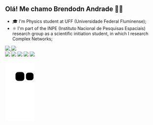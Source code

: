 ## Olá! Me chamo Brendodn Andrade 🧑‍💻

- 🎓 I'm Physics student at UFF (Universidade Federal Fluminense);
- ⚛️ I'm part of the INPE (Instituto Nacional de Pesquisas Espaciais) research group as a scientific initiation student, in which I research Complex Networks;

 <div>
  <a href="https://github.com/brenddonerick">
  <img height="180em" src="https://github-readme-stats.vercel.app/api?username=brenddonandrade&show_icons=true&theme=dark&include_all_commits=true&count_private=true"/>
  <img height="180em" src="https://github-readme-stats.vercel.app/api/top-langs/?username=brenddonandrade&layout=compact&langs_count=7&theme=dark"/>
</div>
  

  <div> 
   <a href="https://github.com/brenddonandrade/Portifolio" target="_blank"><img src="https://img.shields.io/badge/website-000000?style=for-the-badge&logo=About.me&logoColor=white"></a>
  <a href="https://instagram.com/brenddonandrade" target="_blank"><img src="https://img.shields.io/badge/-Instagram-%23E4405F?style=for-the-badge&logo=instagram&logoColor=white" target="_blank"></a> 
  <a href="mailto:brenddonandrade@gmail.com"><img src="https://img.shields.io/badge/-Gmail-%23333?style=for-the-badge&logo=gmail&logoColor=white" target="_blank"></a>
  <a href="https://www.linkedin.com/in/brenddon-%C3%A9rick-andrade-de-oliveira-94601621b/" target="_blank"><img src="https://img.shields.io/badge/-LinkedIn-%230077B5?style=for-the-badge&logo=linkedin&logoColor=white" target="_blank"></a> 
  <a href="https://twitter.com/brenddonandrade"><img src="https://img.shields.io/badge/Twitter-1DA1F2?style=for-the-badge&logo=twitter&logoColor=white" target="_blank"></a>
  
</div>

![Snake animation](https://github.com/brenddonandrade/brenddonandrade/blob/output/github-contribution-grid-snake.svg)
  

